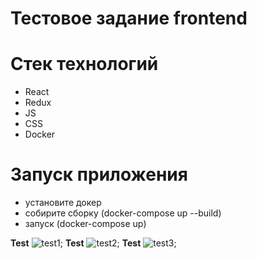 # Тестовое задание frontend

# Стек технологий 
- React
- Redux
- JS
- CSS
- Docker

# Запуск приложения 

- установите докер
- собирите сборку (docker-compose up --build)
- запуск (docker-compose up)

**Test** ![**test1**](./src/assets/readme/img1.png);
**Test** ![**test2**](./src/assets/readme/img2.png);
**Test** ![**test3**](./src/assets/readme/img3.png);

